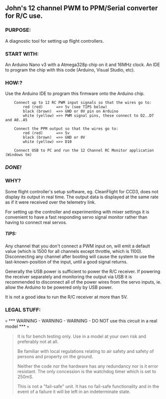 ## John's 12 channel PWM to PPM/Serial converter for R/C use.                         
### PURPOSE:
A diagnostic tool for setting up flight controllers.

### START WITH:
An Arduino Nano v3 with a Atmega328p chip on it and 16MHz clock. 
An IDE to program the chip with this code (Arduino, Visual Studio, etc).

### HOW:?
Use the Arduino IDE to program this firmware onto the Arduino chip.

        Connect up to 12 RC PWM input signals so that the wires go to:
            red (red)      =>> 5v (see TIPS below)
            black (brown)  =>> GND or 0V pin on Arduino
            white (yellow) =>> PWM signal pins, these connect to D2..D7 and A0..A5

        Connect the PPM output so that the wires go to:
            red (red)      =>> 5v
            black (brown)  =>> GND or 0V
            white (yellow) =>> D10 

        Connect USB to PC and run the 12 Channel RC Monitor application (Windows tm) 

### *DONE!* 

### WHY?
Some flight controller's setup software, eg. CleanFlight for CCD3, does not display its output in real time. The output data is displayed at the same rate as if it were received over the telemetry link.

For setting up the controller and experimenting with mixer settings it is convenient to have a fast responding servo signal monitor rather than having to connect real servos.
 
##### TIPS:
Any channel that you don't connect a PWM input on, will emit a default value (which is 1500 for all channels except throttle, which is 1100). Disconnecting any channel after booting will cause the system to use the last-known-position of the input, until a good signal returns.

Generally the USB power is sufficient to power the R/C receiver. If powering the receiver separately and monitoring the output via USB it is recommended to  disconnect all of the power wires from the servo inputs, ie. allow the Arduino to be powered only by USB power.

It is not a good idea to run the R/C receiver at more than 5V.

### LEGAL STUFF:
:skull: *** WARNING - WARNING - WARNING - DO NOT use this circuit in a real model *** :skull:

> It is for bench testing only. Use in a model at your own risk and preferably not at all.
>
> Be familiar with local regulations relating to air safety and safety of persons and property on the ground.
>
> Neither the code nor the hardware has any redundancy nor is it error resistant. The only concession is the watchdog timer which is set to 250mS. 
>
> This is not a "fail-safe" unit. It has no fail-safe functionality and in the event of a failure it will be left in an indeterminate state.
